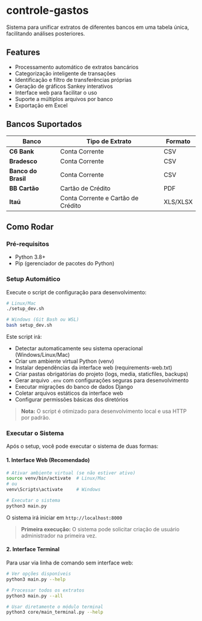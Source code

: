 # controle-gastos

Sistema para unificar extratos de diferentes bancos em uma tabela única, facilitando análises posteriores.

## Features

- Processamento automático de extratos bancários
- Categorização inteligente de transações
- Identificação e filtro de transferências próprias
- Geração de gráficos Sankey interativos
- Interface web para facilitar o uso
- Suporte a múltiplos arquivos por banco
- Exportação em Excel

## Bancos Suportados

| Banco                     | Tipo de Extrato                      | Formato  |
| ------------------------- | ------------------------------------ | -------- |
| **C6 Bank**         | Conta Corrente                       | CSV      |
| **Bradesco**        | Conta Corrente                       | CSV      |
| **Banco do Brasil** | Conta Corrente                       | CSV      |
| **BB Cartão**      | Cartão de Crédito                  | PDF      |
| **Itaú**           | Conta Corrente e Cartão de Crédito | XLS/XLSX |

## Como Rodar

### Pré-requisitos

- Python 3.8+
- Pip (gerenciador de pacotes do Python)

### Setup Automático

Execute o script de configuração para desenvolvimento:

```bash
# Linux/Mac
./setup_dev.sh

# Windows (Git Bash ou WSL)
bash setup_dev.sh
```

Este script irá:

- Detectar automaticamente seu sistema operacional (Windows/Linux/Mac)
- Criar um ambiente virtual Python (venv)
- Instalar dependências da interface web (requirements-web.txt)
- Criar pastas obrigatórias do projeto (logs, media, staticfiles, backups)
- Gerar arquivo `.env` com configurações seguras para desenvolvimento
- Executar migrações do banco de dados Django
- Coletar arquivos estáticos da interface web
- Configurar permissões básicas dos diretórios

> **Nota:** O script é otimizado para desenvolvimento local e usa HTTP por padrão.

### Executar o Sistema

Após o setup, você pode executar o sistema de duas formas:

#### 1. Interface Web (Recomendado)

```bash
# Ativar ambiente virtual (se não estiver ativo)
source venv/bin/activate  # Linux/Mac
# ou
venv\Scripts\activate     # Windows

# Executar o sistema
python3 main.py
```

O sistema irá iniciar em `http://localhost:8000`

> **Primeira execução:** O sistema pode solicitar criação de usuário administrador na primeira vez.

#### 2. Interface Terminal

Para usar via linha de comando sem interface web:

```bash
# Ver opções disponíveis
python3 main.py --help

# Processar todos os extratos
python3 main.py --all

# Usar diretamente o módulo terminal
python3 core/main_terminal.py --help
```
